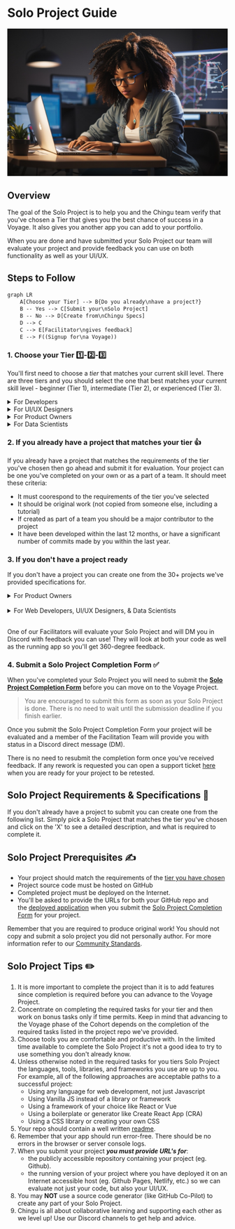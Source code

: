 # Solo Project Guide

![Team creating project backlog](./assets/SoloProject_coder.jpeg)


## Overview

The goal of the Solo Project is to help you and the Chingu team verify that
you've chosen a Tier that gives you the best chance of success in a Voyage. It
also gives you another app you can add to your portfolio.

When you are done and have submitted your Solo Project our team will 
evaluate your project and provide feedback you can use on both functionality 
as well as your UI/UX.

## Steps to Follow

```mermaid
graph LR
    A[Choose your Tier] --> B{Do you already\nhave a project?}
    B -- Yes --> C[Submit your\nSolo Project]
    B -- No --> D[Create from\nChingu Specs]
    D --> C
    C --> E[Facilitator\ngives feedback]
    E --> F((Signup for\na Voyage))
```
### 1. Choose your Tier 1️⃣-2️⃣-3️⃣

You'll first need to choose a *_tier_* that matches your 
current skill level. There are three tiers and you should select the one that 
best matches your current skill level - beginner (Tier 1), 
intermediate (Tier 2), or experienced (Tier 3). 

<details>
<summary>For Developers</summary>

| Tier | Requirements |
| :--- | :--- |
| Tier 1 - Frontend | Developers are just starting out in Web Development and have a basic understanding of: <br/><br/> - CSS <br/> - HTML <br/> - Any web development language like Javascript, PHP, Python, Ruby, etc.  <br/><br/>No frameworks or backend application servers are used in Tier 1 projects <br/><br/> Your Solo Project **_must implement_** an FE using vanilla HTML, CSS, and a scripting language like Javascript or Python.  |
| Tier 2 - Frontend | Developers should have the following skills & expertise: <br/><br/> - Have a solid foundation using intermediate HTML, CSS, & Any web development language like Javascript, PHP, Python, Ruby, etc.<br/> - Have started learning CSS preprocessors like SASS, LESS, Stylus, or TailwindCSS<br/> - Understand the importance and practice of Responsive Web Design Basics<br/> - Understand the fundamentals of how to use an API to retrieve data from a backend system<br/> - Uses a FE framework like React, Vue, Angular, etc. <br/><br/> Your Solo Project **_must implement_** an FE which written using a framework such as React, Svelte, VueJS, Django, Laravel, etc. |
| Tier 3 - Full Stack | Developers should have the following skills & expertise: <br/> - Intermediate or Advanced HTML/CSS/JavaScript/PHP/Python/Ruby/etc. and experience in a framework/library like React, Vue, Angular, etc.<br/> - Understand how to create and use API's with REST or GraphQL API<br/> - Understand how to create backend servers which implement an API of your own design using packages such as Express <br/> - Your Solo Project **_must implement_** an FE which accesses a BE server that implements an API of your own design. Optionally uses a database such as a NoSQL DBMS like MongoDB or a SQL DBMS like PostgreSQL|

</details>

<details>
<summary>For UI/UX Designers</summary>

| Tier   | Requirements |
| :--- | :--- |
| Tier 1 | Designers who are just starting out should understand the following:<br/><br/>  - Fundamentals of layout<br/> - Fundamentals of color theory<br/> - Principles of User Interface design<br/> - Limited experience using design tools such as Figma, Adobe XD, etc. to create app wireframes |
| Tier 2 | Designers should have the following skills & expertise:<br/><br/> -  Fundamentals of creating a style guide <br/> -  Principles of responsive applications<br/> -  Some experience using design tools such as Figma, Adobe XD, etc. to create app wireframes<br/> -  Capabilities & limitations of browsers<br/> -  Capabilities & limitations of CSS & HTML (coding experience not required) |
| Tier 3 | Designers should have the following skills & expertise:<br/><br/> - Fundamentals of User Experience design<br/> - Experience creating a style guide <br/> - Principles of accessible design<br/> - Experience using design tools such as Figma, Adobe XD, etc. to create app wireframes |

</details>

<details>
<summary>For Product Owners</summary>

| Tier   | Requirements |
| :--- | :--- |
| Tier 1 | PO's who have studied Agile and Scrum, but who haven't yet had the opportunity to put what they've learned into practice in a team. |
| Tier 2 | PO's who have taken either Product Owner or Scrum Master training and who have applied what they've learned in a team. |
| Tier 3 | PO's who have successfully been certified as either a Product Owner or a Scrum Master from any certification authority. |

</details>

<details>
<summary>For Data Scientists</summary>

| Tier   | Requirements |
| :--- | :--- |
| Tier 1 | Skills:<br/>* Basic understanding of programming (Python, Javascript, etc.)<br/>* Fundamental knowledge of statistics and mathematics<br/>* Ability to clean and preprocess data<br/>* Basic knowledge of data visualizatio<br/>* Familiarity with basic machine learning concepts<br/><br/> Tools:<br/>* Programming Languages: Python or Javascrip<br/>* Data Manipulation: Pandas (Python), Pandas.js or Data-Forge (Javascript)<br/>* Data Visualization: Matplotlib, Seaborn (Python), D3 (Javascript)<br/>* Statistical Analysis: NumPy, SciPy (Python), Math.js, NumJS (Javascript)<br/>* IDEs: Jupyter Notebook |
| Tier 2 | Skills:<br/>* Programming for data analysis and manipulation<br/>* Understanding of statistical analysis and hypothesis testing<br/>* Experience with machine learning algorithms and model evaluation<br/>* Knowledge of data engineering principles<br/>* Understanding of big data technologies and frameworks<br/><br/>Tools:<br/>* Machine Learning Libraries: Scikit-learn (Python), TensorFlow.js (Javascript)<br/>* Database Query Languages: SQL<br/>* Advanced Visualization: Plotly, Tableau, D3, etc.<br/>* Cloud Platforms: AWS, Azure, Google Cloud Platform, etc. |
| Tier 3 | Skills:<br/>* Understanding of advanced machine learning algorithms and their implementation<br/>* Ability to build and deploy complex models<br/>* Expertise in data engineering and architecture<br/>* Strong problem-solving and analytical skills<br/><br/>Tools:<br/>* Deep Learning Frameworks: TensorFlow, PyTorch, etc.<br/>* Model Deployment: Flask, Docker, Kubernetes |

</details>

### 2. If you already have a project that matches your tier 👍

If you already have a project that matches the requirements of the tier you've
chosen then go ahead and submit it for evaluation. Your project can be one 
you've completed on your own or as a part of a team. It should meet these 
criteria:
    
- It must coorespond to the requirements of the tier you've selected
- It should be original work (not copied from someone else, including a tutorial)
- If created as part of a team you should be a major contributor to the project
- It have been developed within the last 12 months, or have a significant number 
of commits made by you within the last year.

### 3. If you don't have a project ready

If you don't have a project you can create one from the 30+ projects we've
provided specifications for.

<details>
<summary>For Product Owners</summary>

| Project Name | Tier 1 | Tier 2 | Tier 3 |
| :--- | :--- | :--- | :--- | 
| Chingu Trivia | [Click here](https://github.com/chingu-voyages/soloproject-tier1-chingu-trivia-po) | [Click here](https://github.com/chingu-voyages/soloproject-tier2-chingu-trivia-po) | [Click here](https://github.com/chingu-voyages/soloproject-tier3-chingu-trivia-po) |

</details>
<br/>

<details>
<summary>For Web Developers, UI/UX Designers, & Data Scientists</summary>
<br>
<b>Note: Some project requirements are outdated, we are in the process of updating them. You are still welcome to use the project ideas but the project will need to meet requirements listed above.</b>

| Project Name | Tier 1 | Tier 2 | Tier 3 |
| :--- | :--- | :--- | :--- | 
| 100DaysofCSS Clone | [Click here](https://github.com/chingu-voyages/soloproject-tier1-100dayscss) | - | - |
| Initab Clone | [Click here](https://github.com/chingu-voyages/soloproject-tier1-initab-clone) | - | - |
| Tickybot Clone | [Click here](https://github.com/chingu-voyages/soloproject-tier1-tickybot-clone) | - | - |
| Website Template | [Click here](https://github.com/chingu-voyages/soloproject-tier1-website-template) | - | - |
| Connect 4 | - | [Click here](https://github.com/chingu-voyages/soloproject-tier2-connect4-game) | - |
| MapBox API | - | [Click here](https://github.com/chingu-voyages/soloproject-tier2-mapbox-api) | - |
| Matching Game | - | [Click here](https://github.com/chingu-voyages/soloproject-tier2-matching-game) | - |
| Bookfinder | - | [Click here](https://github.com/chingu-voyages/soloproject-tier2-bookfinder) | - |
| Bookfinder (React Native) | - | [Click here](https://github.com/chingu-voyages/soloproject-tier2-bookfinder-rn) | - |
| Journal App | - | - | [Click here](https://github.com/chingu-voyages/soloproject-tier3-journal-app) |
| Mars Photos | - | - | [Click here](https://github.com/chingu-voyages/soloproject-tier3-mars-photos) |
| Meteorite Explorer | - | - | [Click here](https://github.com/chingu-voyages/soloproject-tier3-meteorite-explorer) |
| Chingu Trivia | [Click here](https://github.com/chingu-voyages/soloproject-tier1-chingu-trivia) | [Click here](https://github.com/chingu-voyages/soloproject-tier2-chingu-trivia) | [Click here](https://github.com/chingu-voyages/soloproject-tier3-chingu-trivia) |
| Critical Space Strike | [Click here](https://github.com/chingu-voyages/soloproject-tier1-criticalspacestrike) | [Click here](https://github.com/chingu-voyages/soloproject-tier2-criticalspacestrike) | [Click here](https://github.com/chingu-voyages/soloproject-tier3-criticalspacestrike) | 
| eCalendar | [Click here](https://github.com/chingu-voyages/soloproject-tier1-ecalendar) | [Click here](https://github.com/chingu-voyages/soloproject-tier2-ecalendar) | [Click here](https://github.com/chingu-voyages/soloproject-tier3-ecalendar) |
| Favorite Fonts | [Click here](https://github.com/chingu-voyages/soloproject-tier1-favfonts) | [Click here](https://github.com/chingu-voyages/soloproject-tier2-favfonts) | [Click here](https://github.com/chingu-voyages/soloproject-tier3-favfonts) |
| Flutter Blog | [Click here](https://github.com/chingu-voyages/soloproject-tier1-flutter-blogui) | [Click here](https://github.com/chingu-voyages/soloproject-tier2-flutter-blogui) | [Click here](https://github.com/chingu-voyages/soloproject-tier3-flutter-blogui) |
| Game Night | [Click here](https://github.com/chingu-voyages/soloproject-tier1-gamenight) | [Click here](https://github.com/chingu-voyages/soloproject-tier2-gamenight) | [Click here](https://github.com/chingu-voyages/soloproject-tier3-gamenight) |
| Virtual Pet | [Click here](https://github.com/chingu-voyages/soloproject-tier1-virtualpet) | [Click here](https://github.com/chingu-voyages/soloproject-tier2-virtualpet) | [Click here](https://github.com/chingu-voyages/soloproject-tier3-virtualpet) |

</details>
<br/>

One of our Facilitators will evaluate your Solo Project and will DM you in 
Discord with feedback you can use! They will look at both your code as well 
as the running app so you'll get 360-degree feedback.

### 4. Submit a Solo Project Completion Form ✅
    
When you've completed your Solo Project you will need to submit the **[Solo Project Completion Form](https://forms.gle/4qiLptoNdfkfaDVv9)** before you can move on to the Voyage Project.

> You are encouraged to submit this form as soon as your Solo Project is done. There is no need to wait until the submission deadline if you finish earlier.
> 

Once you submit the Solo Project Completion Form your project will be 
evaluated and a member of the Facilitation Team will provide you with 
status in a Discord direct message (DM).

There is no need to resubmit the completion form once you've received 
feedback. If any rework is requested you can open a support ticket 
[here](https://discord.com/channels/330284646283608064/1105911757177888908)
when you are ready for your project to be retested.
    
## Solo Project Requirements & Specifications 🧬
    
If you don't already have a project to submit you can create one from the following list. Simply pick a Solo Project that matches the tier you've chosen and click on the 'X' to see a detailed description, and what is required to complete it.
    
## Solo Project Prerequisites ✍️
    
- Your project should match the requirements of the 
[tier you have chosen](#1-choose-your-tier)
- Project source code must be hosted on GitHub
- Completed project must be deployed on the Internet.
- You'll be asked to provide the URLs for both your GitHub repo and the [deployed application](../../resources/techresources/techstack.md#deployment-options) when you submit the [Solo Project Completion Form](https://forms.gle/4qiLptoNdfkfaDVv9) for your project.

Remember that you are required to produce original work! You should not copy and submit a solo project you did not personally author. For more information refer to our [Community Standards](../../gettingstarted/communitystds.md).
    
## Solo Project Tips ✏️
    
1. It is more important to complete the project than it is to add features since completion is required before you can advance to the Voyage Project.
2. Concentrate on completing the required tasks for your tier and then work on bonus tasks only if time permits. Keep in mind that advancing to the Voyage phase of the Cohort depends on the completion of the required tasks listed in the project repo we've provided.
3. Choose tools you are comfortable and productive with. In the limited time available to complete the Solo Project it's not a good idea to try to use something you don't already know.
4. Unless otherwise noted in the required tasks for you tiers Solo Project the languages, tools, libraries, and frameworks you use are up to you. For example, all of the following approaches are acceptable paths to a successful project:
    - Using any language for web development, not just Javascript
    - Using Vanilla JS instead of a library or framework
    - Using a framework of your choice like React or Vue
    - Using a boilerplate or generator like Create React App (CRA)
    - Using a CSS library or creating your own CSS
5. Your repo should contain a well written [readme](https://medium.com/chingu/keys-to-a-well-written-readme-55c53d34fe6d).
6. Remember that your app should run error-free. There should be no errors in the browser or server console logs.
7. When you submit your project ***you must provide URL's for***: 
    - the publicly accessible repository containing your project (eg. Github).
    - the running version of your project where you have deployed it on an 
    Internet accessible host (eg. Github Pages, Netlify, etc.) so we can evaluate not
    just your code, but also your UI/UX.
8. You may **NOT** use a source code generator (like GitHub Co-Pilot) to 
create any part of your Solo Project.
9. Chingu is all about collaborative learning and supporting each other as
    we level up! Use our Discord channels to get help and advice.
